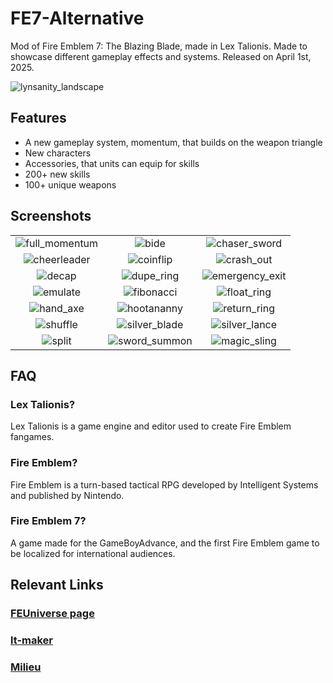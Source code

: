 # FE7-Alternative
Mod of Fire Emblem 7: The Blazing Blade, made in Lex Talionis. Made to showcase different gameplay effects and systems. Released on April 1st, 2025.

![lynsanity_landscape](https://github.com/user-attachments/assets/ad13d0ed-b161-45b5-a3d2-d9d290e37cb6)
## Features
- A new gameplay system, momentum, that builds on the weapon triangle
- New characters
- Accessories, that units can equip for skills
- 200+ new skills
- 100+ unique weapons

## Screenshots
| | | |
:-------------------------:|:-------------------------:|:-------------------------:
|![full_momentum](https://github.com/user-attachments/assets/e2d78ecb-10f1-4a75-bd04-b7b5489f94d0)|![bide](https://github.com/user-attachments/assets/627bfbd1-f9f0-40df-b3a7-297ac94fbe60)|![chaser_sword](https://github.com/user-attachments/assets/8360552b-0d05-415f-ae39-8a9cfb661b34)
![cheerleader](https://github.com/user-attachments/assets/1cb92797-bf76-464d-ad9e-6b5a2e29649e)|![coinflip](https://github.com/user-attachments/assets/e5918caf-c26c-4474-ada3-3e05e5c4aae9)|![crash_out](https://github.com/user-attachments/assets/b757fe0f-e901-4b43-b306-7543f468c962)
![decap](https://github.com/user-attachments/assets/101c7729-64b4-430b-a6ba-39b2b9fa9c76)|![dupe_ring](https://github.com/user-attachments/assets/45d165c6-ccde-4b7b-a8d7-7c150a778b4d)|![emergency_exit](https://github.com/user-attachments/assets/87b42afb-5079-4502-9065-dd641eaf3628)
![emulate](https://github.com/user-attachments/assets/e48428cc-4193-4b2e-a506-63cac7446311)|![fibonacci](https://github.com/user-attachments/assets/e9eae556-6c98-4a16-8301-24b424400238)|![float_ring](https://github.com/user-attachments/assets/61f2f92c-ef11-4f49-abe5-f2f8262f133f)
![hand_axe](https://github.com/user-attachments/assets/77ba3fae-a655-4650-86c3-f712a97807e2)|![hootananny](https://github.com/user-attachments/assets/9ee3a0a6-8864-4e44-b2fa-5a9aa33200f8)|![return_ring](https://github.com/user-attachments/assets/69f520ec-30bf-425f-ae9a-801afd92fd14)
![shuffle](https://github.com/user-attachments/assets/a17a5dfb-fa5c-4b28-841b-22095d3c7bbe)|![silver_blade](https://github.com/user-attachments/assets/73fadffa-1bb1-47d4-9455-06a382b2ad3d)|![silver_lance](https://github.com/user-attachments/assets/8b56e572-ecd5-456f-835c-c22f568702e7)
![split](https://github.com/user-attachments/assets/f9f3a8d0-9b41-472d-bb36-aaf93a3d3556)|![sword_summon](https://github.com/user-attachments/assets/20068fd7-7604-4cbb-a71a-325de44936e1)|![magic_sling](https://github.com/user-attachments/assets/ef66ac1a-61e5-4e4d-92fd-87f157818609)

## FAQ

### Lex Talionis?
Lex Talionis is a game engine and editor used to create Fire Emblem fangames.

### Fire Emblem?
Fire Emblem is a turn-based tactical RPG developed by Intelligent Systems and published by Nintendo.

### Fire Emblem 7?
A game made for the GameBoyAdvance, and the first Fire Emblem game to be localized for international audiences.

## Relevant Links

### [FEUniverse page](https://feuniverse.us/t/lt-fe7-alternative-complete/31281)
### [lt-maker](https://gitlab.com/rainlash/lt-maker)
### [Milieu](https://github.com/cadbury-fe/Milieu)
